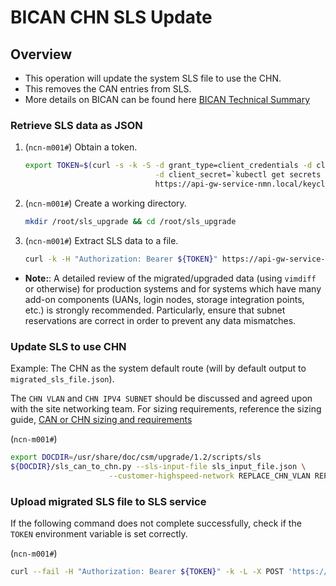 # BICAN CHN SLS Update

## Overview

- This operation will update the system SLS file to use the CHN.
- This removes the CAN entries from SLS.
- More details on BICAN can be found here [BICAN Technical Summary](bican_technical_summary.md)

### Retrieve SLS data as JSON

1. (`ncn-m001#`) Obtain a token.

   ```bash
   export TOKEN=$(curl -s -k -S -d grant_type=client_credentials -d client_id=admin-client \
                                -d client_secret=`kubectl get secrets admin-client-auth -o jsonpath='{.data.client-secret}' | base64 -d` \
                                https://api-gw-service-nmn.local/keycloak/realms/shasta/protocol/openid-connect/token | jq -r '.access_token')
   ```

1. (`ncn-m001#`) Create a working directory.

   ```bash
   mkdir /root/sls_upgrade && cd /root/sls_upgrade
   ```

1. (`ncn-m001#`) Extract SLS data to a file.

   ```bash
   curl -k -H "Authorization: Bearer ${TOKEN}" https://api-gw-service-nmn.local/apis/sls/v1/dumpstate | jq -S . > sls_input_file.json
   ```

- **Note:**: A detailed review of the migrated/upgraded data (using `vimdiff` or otherwise) for production systems and for systems which have many add-on components (UANs, login
  nodes, storage integration points, etc.) is strongly recommended. Particularly, ensure that subnet reservations are correct in order to prevent any data mismatches.

### Update SLS to use CHN

Example: The CHN as the system default route (will by default output to `migrated_sls_file.json`).

The `CHN VLAN` and `CHN IPV4 SUBNET` should be discussed and agreed upon with the site networking team.
For sizing requirements, reference the sizing guide, [CAN or CHN sizing and requirements](./bican_support_matrix.md#can-or-chn-sizing-and-requirements)

   (`ncn-m001#`)

   ```bash
   export DOCDIR=/usr/share/doc/csm/upgrade/1.2/scripts/sls
   ${DOCDIR}/sls_can_to_chn.py --sls-input-file sls_input_file.json \
                         --customer-highspeed-network REPLACE_CHN_VLAN REPLACE_CHN_IPV4_SUBNET
   ```

### Upload migrated SLS file to SLS service

If the following command does not complete successfully, check if the `TOKEN` environment variable is set correctly.

   (`ncn-m001#`)

   ```bash
   curl --fail -H "Authorization: Bearer ${TOKEN}" -k -L -X POST 'https://api-gw-service-nmn.local/apis/sls/v1/loadstate' -F 'sls_dump=@migrated_sls_file.json'
   ```
